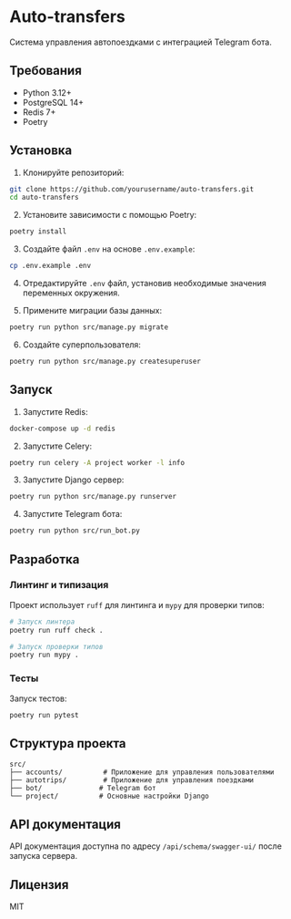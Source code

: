 # Auto-transfers

Система управления автопоездками с интеграцией Telegram бота.

## Требования

- Python 3.12+
- PostgreSQL 14+
- Redis 7+
- Poetry

## Установка

1. Клонируйте репозиторий:
```bash
git clone https://github.com/yourusername/auto-transfers.git
cd auto-transfers
```

2. Установите зависимости с помощью Poetry:
```bash
poetry install
```

3. Создайте файл `.env` на основе `.env.example`:
```bash
cp .env.example .env
```

4. Отредактируйте `.env` файл, установив необходимые значения переменных окружения.

5. Примените миграции базы данных:
```bash
poetry run python src/manage.py migrate
```

6. Создайте суперпользователя:
```bash
poetry run python src/manage.py createsuperuser
```

## Запуск

1. Запустите Redis:
```bash
docker-compose up -d redis
```

2. Запустите Celery:
```bash
poetry run celery -A project worker -l info
```

3. Запустите Django сервер:
```bash
poetry run python src/manage.py runserver
```

4. Запустите Telegram бота:
```bash
poetry run python src/run_bot.py
```

## Разработка

### Линтинг и типизация

Проект использует `ruff` для линтинга и `mypy` для проверки типов:

```bash
# Запуск линтера
poetry run ruff check .

# Запуск проверки типов
poetry run mypy .
```

### Тесты

Запуск тестов:

```bash
poetry run pytest
```

## Структура проекта

```
src/
├── accounts/          # Приложение для управления пользователями
├── autotrips/         # Приложение для управления поездками
├── bot/              # Telegram бот
└── project/          # Основные настройки Django
```

## API документация

API документация доступна по адресу `/api/schema/swagger-ui/` после запуска сервера.

## Лицензия

MIT